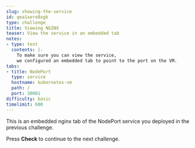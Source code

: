 ```yaml
---
slug: showing-the-service
id: qea1xere8xgk
type: challenge
title: Viewing NGINX
teaser: View the service in an embedded tab
notes:
- type: text
  contents: |-
    To make sure you can view the service,
    we configured an embedded tab to point to the port on the VM.
tabs:
- title: NodePort
  type: service
  hostname: kubernetes-vm
  path: /
  port: 30001
difficulty: basic
timelimit: 600
---
```


This is an embedded nginx tab of the NodePort service you deployed in the previous challenge.

Press **Check** to continue to the next challenge.
